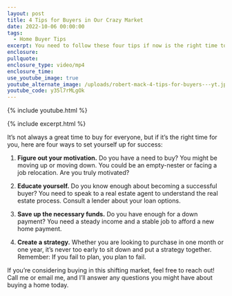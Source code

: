 ```yaml
---
layout: post
title: 4 Tips for Buyers in Our Crazy Market
date: 2022-10-06 00:00:00
tags:
  - Home Buyer Tips
excerpt: You need to follow these four tips if now is the right time to buy.
enclosure:
pullquote:
enclosure_type: video/mp4
enclosure_time:
use_youtube_image: true
youtube_alternate_image: /uploads/robert-mack-4-tips-for-buyers---yt.jpg
youtube_code: y35l7rMLgOk
---
```

{% include youtube.html %}

{% include excerpt.html %}

It’s not always a great time to buy for everyone, but if it’s the right time for you, here are four ways to set yourself up for success:

1. **Figure out your motivation.** Do you have a need to buy? You might be moving up or moving down. You could be an empty-nester or facing a job relocation. Are you truly motivated?

1. **Educate yourself.** Do you know enough about becoming a successful buyer? You need to speak to a real estate agent to understand the real estate process. Consult a lender about your loan options.

1. **Save up the necessary funds.** Do you have enough for a down payment? You need a steady income and a stable job to afford a new home payment.

1. **Create a strategy.** Whether you are looking to purchase in one month or one year, it’s never too early to sit down and put a strategy together. Remember: If you fail to plan, you plan to fail.

If you’re considering buying in this shifting market, feel free to reach out\! Call me or email me, and I’ll answer any questions you might have about buying a home today.